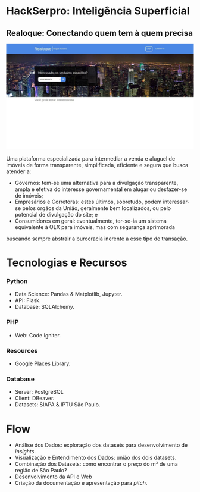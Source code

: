 # HackSerpro: Inteligência Superficial

## Realoque: Conectando quem tem à quem precisa

![Web](/imgs/website.jpg)

Uma plataforma especializada para intermediar a venda e aluguel de imóveis de forma transparente, simplificada, eficiente e segura que busca atender a:

* Governos: tem-se uma alternativa para a divulgação transparente, ampla e efetiva do interesse governamental em alugar ou desfazer-se de imóveis;
* Empresários e Corretoras: estes últimos, sobretudo, podem interessar-se pelos órgãos da União, geralmente bem localizados, ou pelo potencial de divulgação do site; e
* Consumidores em geral: eventualmente, ter-se-ia um sistema equivalente à OLX para imóveis, mas com segurança aprimorada

buscando sempre abstrair a burocracia inerente a esse tipo de transação.

# Tecnologias e Recursos

### Python
* Data Science: Pandas & Matplotlib, Jupyter.
* API: Flask.
* Database: SQLAlchemy.

### PHP
* Web: Code Igniter.

### Resources
* Google Places Library.

### Database
* Server: PostgreSQL
* Client: DBeaver.
* Datasets: SIAPA & IPTU São Paulo.

# Flow

* Análise dos Dados: exploração dos datasets para desenvolvimento de _insights_.
* Visualização e Entendimento dos Dados: união dos dois datasets.
* Combinação dos Datasets: como encontrar o preço do m² de uma região de São Paulo?
* Desenvolvimento da API e Web
* Criação da documentação e apresentação para _pitch_.
